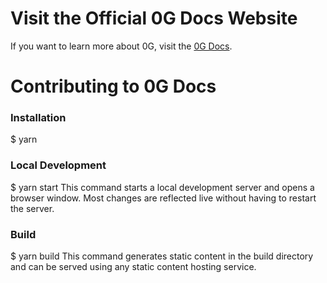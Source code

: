 # Visit the Official 0G Docs Website
If you want to learn more about 0G, visit the [0G Docs](https://docs.0g.ai/).

# Contributing to 0G Docs
### Installation
$ yarn

### Local Development
$ yarn start
This command starts a local development server and opens a browser window. Most changes are reflected live without having to restart the server.

### Build
$ yarn build
This command generates static content in the build directory and can be served using any static content hosting service.
